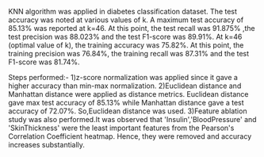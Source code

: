 KNN algorithm was applied in diabetes classification dataset.
The test accuracy was noted at various values of k.
A maximum test accuracy of 85.13% was reported at k=46.
At this point, the test recall was 91.875% ,the test precision was 88.023% and the test F1-score was 89.91%.
At k=46 (optimal value of k), the training accuracy was 75.82%.
At this point, the training precision was 76.84%, the training recall was 87.31% and the test F1-score was 81.74%.

Steps performed:-
1)z-score normalization was applied since it gave a higher accuracy than min-max normalization.
2)Euclidean distance and Manhattan distance were applied as distance metrics. Euclidean distance gave max test accuracy of 85.13% while Manhattan distance gave a test accuracy of 72.07%.
  So,Euclidean distance was used.
3)Feature ablation study was also performed.It was observed that 'Insulin','BloodPressure' and 'SkinThickness' were the least important features from the Pearson's Correlation Coefficient heatmap.
  Hence, they were removed and accuracy increases substantially.
